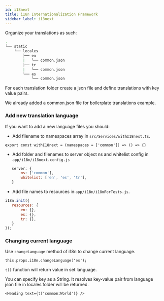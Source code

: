```yaml
---
id: i18next
title: i18n Internationalization Framework
sidebar_label: i18next
---
```




Organize your translations as such:
```sh
.
└── static
    └── locales
        ├── en
        |   └── common.json
        ├── tr
        |   └── common.json
        └── es
            └── common.json
```

For each translation folder create a json file and define translations with key value pairs.

We already added a common.json file for boilerplate translations example. 

### Add new translation language

If you want to add a new language files you should:
 - Add filename to namespaces array in `src/Services/withI18next.ts`.

``` 
export const withI18next = (namespaces = ['common']) => () => {}
```
- Add folder and filenames to server object ns and whitelist config in `app/i18n/i18next.config.js`
 ```js
	server: {
		ns: ['common'],
		whitelist: ['en', 'es', 'tr'],
	}
 ```

 - Add file names to  resources in `app/i18n/i18nForTests.js`.

 ```js
 i18n.init({
	resources: {
		en: {},
		es: {},
		tr: {},
	}
});
```

### Changing current language

Use `changeLanguage` method of i18n to change current language.

```
this.props.i18n.changeLanguage('es');
```

`t()` function will return value in set language.

You can specify key as a String. It resolves key-value pair from language json file in locales folder will be returned.

```
<Heading text={t('common:World')} />
```

